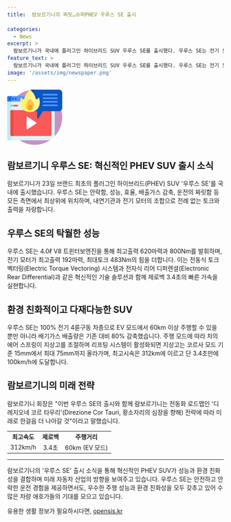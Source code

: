 ```yaml
---
title:  람보르기니의 찌릿…슈퍼PHEV 우루스 SE 출시

categories:
  - News
excerpt: >
  람보르기니가 국내에 플러그인 하이브리드 SUV 우루스 SE를 출시했다. 우루스 SE는 전기 모드 시속 130km 가속과 60km 주행거리를 자랑하며, 800마력의 합산 출력과 제로백 3.4초의 성능을 자랑한다. 또한, 전동식 토크 벡터링 시스템과 전자식 리어 디퍼렌셜 등 혁신적인 기술을 탑재했다. 4.0ℓ V8 트윈터보엔진과 전기 모터를 결합하여 최고출력 620마력과 최대토크 800Nm를 발휘하며, EV 모드에서 60km 이상 주행 가능하고 배출량은 80% 감축됐다. 우루스 SE는 SUV로서의 활용도와 주행 모드 선택이 가능하며, 이로써 람보르기니는 디레지오네 코르 타우리 전략을 통해 미래로 나아가겠다고 밝혔다.
feature_text: >
  람보르기니가 국내에 플러그인 하이브리드 SUV 우루스 SE를 출시했다. 우루스 SE는 전기 모드 시속 130km 가속과 60km 주행거리를 자랑하며, 800마력의 합산 출력과 제로백 3.4초의 성능을 자랑한다. 또한, 전동식 토크 벡터링 시스템과 전자식 리어 디퍼렌셜 등 혁신적인 기술을 탑재했다. 4.0ℓ V8 트윈터보엔진과 전기 모터를 결합하여 최고출력 620마력과 최대토크 800Nm를 발휘하며, EV 모드에서 60km 이상 주행 가능하고 배출량은 80% 감축됐다. 우루스 SE는 SUV로서의 활용도와 주행 모드 선택이 가능하며, 이로써 람보르기니는 디레지오네 코르 타우리 전략을 통해 미래로 나아가겠다고 밝혔다.
image: '/assets/img/newspaper.png'
---
```


<p><img src="/assets/img/news.png" alt="rentncar 속보" /></p>

<h2 data-ke-size="size26">람보르기니 우루스 SE: 혁신적인 PHEV SUV 출시 소식</h2>

<p data-ke-size="size16">람보르기니가 23일 브랜드 최초의 플러그인 하이브리드(PHEV) SUV '우루스 SE'를 국내에 출시했습니다. 우루스 SE는 안락함, 성능, 효율, 배출가스 감축, 운전의 짜릿함 등 모든 측면에서 최상위에 위치하며, 내연기관과 전기 모터의 조합으로 전례 없는 토크와 출력을 자랑합니다.</p>

<h2 data-ke-size="size24">우루스 SE의 탁월한 성능</h2>

<p data-ke-size="size16">우루스 SE는 4.0ℓ V8 트윈터보엔진을 통해 최고출력 620마력과 800Nm를 발휘하며, 전기 모터가 최고출력 192마력, 최대토크 483Nm의 힘을 더합니다. 이는 전동식 토크 벡터링(Electric Torque Vectoring) 시스템과 전자식 리어 디퍼렌셜(Electronic Rear Differential)과 같은 혁신적인 기술 솔루션과 함께 제로백 3.4초의 빠른 가속을 실현합니다.</p>

<h2 data-ke-size="size24">환경 친화적이고 다재다능한 SUV</h2>

<p data-ke-size="size16">우루스 SE는 100% 전기 4륜구동 차종으로 EV 모드에서 60km 이상 주행할 수 있을 뿐만 아니라 배기가스 배출량은 기존 대비 80% 감축했습니다. 주행 모드에 따라 차의 에어 스프링이 지상고를 조절하며 리프팅 시스템이 활성화되면 지상고는 코르사 모드 기준 15mm에서 최대 75mm까지 올라가며, 최고시속은 312km에 이르고 단 3.4초만에 100km/h에 도달합니다.</p>

<h2 data-ke-size="size24">람보르기니의 미래 전략</h2>

<p data-ke-size="size16">람보르기니 회장은 "이번 우루스 SE의 출시와 함께 람보르기니는 전동화 로드맵인 '디레지오네 코르 타우리'(Direzione Cor Tauri, 황소자리의 심장을 향해) 전략에 따라 미래로 한걸음 더 나아갈 것"이라고 말했습니다.</p>

<table>
  <tr>
    <td style="text-align: center; height: 17px;"><b>최고속도</b></td>
    <td style="text-align: center; height: 17px;"><b>제로백</b></td>
    <td style="text-align: center; height: 17px;"><b>주행거리</b></td>
  </tr>
  <tr>    
    <td style="text-align: center; height: 17px;">312km/h</td>
    <td style="text-align: center; height: 17px;">3.4초</td>
    <td style="text-align: center; height: 17px;">60km (EV 모드)</td>
  </tr>
</table>

<hr>

<p data-ke-size="size16">람보르기니의 '우루스 SE' 출시 소식을 통해 혁신적인 PHEV SUV가 성능과 환경 친화성을 결합하며 미래 자동차 산업의 방향을 보여주고 있습니다. 우루스 SE는 안전하고 안락한 운전 경험을 제공하면서도, 우수한 주행 성능과 환경 친화성을 모두 갖추고 있어 수많은 차량 애호가들의 기대를 모으고 있습니다.</p>
유용한 생활 정보가 필요하시다면, <a href="https://opensis.kr" rel="dofollow">opensis.kr</a>


